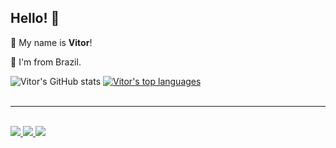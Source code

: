 ## Hello! 👋
:man: My name is <b>Vitor</b>!

:house_with_garden: I'm from Brazil.
<br>

![Vitor's GitHub stats](https://github-readme-stats-git-masterrstaa-rickstaa.vercel.app/api?username=mr-lops&theme=dark)
[![Vitor's top languages](https://github-readme-stats-git-masterrstaa-rickstaa.vercel.app/api/top-langs/?username=mr-lops&theme=dark)](https://github.com/mr-lops/github-readme-stats)
<br><br>
<hr>
<br>
<a href="https://www.linkedin.com/in/vitor-s-lopes" >
 <img src="https://img.shields.io/badge/LinkedIn-0077B5?style=for-the-badge&logo=linkedin&logoColor=white" />
</a>
<a href="https://www.hackerrank.com/vitorslopes" >
 <img src="https://img.shields.io/badge/-Hackerrank-2EC866?style=for-the-badge&logo=HackerRank&logoColor=white" />
</a>
<a href="mailto:vitorsantoslopes1@gmail.com" >
 <img src="https://img.shields.io/badge/Gmail-D14836?style=for-the-badge&logo=gmail&logoColor=white" />
</a>
<br>


